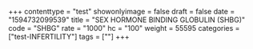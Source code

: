 +++
contenttype = "test"
showonlyimage = false
draft = false
date = "1594732099539"
title = "SEX HORMONE BINDING GLOBULIN (SHBG)"
code = "SHBG"
rate = "1000"
hc = "100"
weight = 55595
categories = ["test-INFERTILITY"]
tags = [""]
+++

